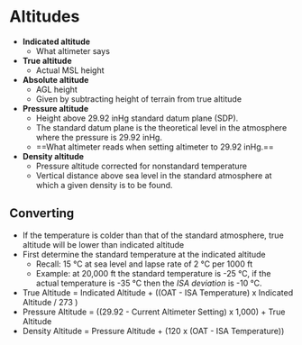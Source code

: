 # Altitudes

* **Indicated altitude**
  * What altimeter says
* **True altitude**
  * Actual MSL height
* **Absolute altitude**
  * AGL height
  * Given by subtracting height of terrain from true altitude
* **Pressure altitude**
  * Height above 29.92 inHg standard datum plane (SDP).
  * The standard datum plane is the theoretical level in the atmosphere where the pressure is 29.92 inHg.
  * ==What altimeter reads when setting altimeter to 29.92 inHg.==
* **Density altitude**
  * Pressure altitude corrected for nonstandard temperature
  * Vertical distance above sea level in the standard atmosphere at which a given density is to be found.

## Converting

* If the temperature is colder than that of the standard atmosphere, true altitude will be lower than indicated altitude
* First determine the standard temperature at the indicated altitude
  * Recall: 15 &#176;C at sea level and lapse rate of 2 &#176;C per 1000 ft
  * Example: at 20,000 ft the standard temperature is -25 &#176;C, if the actual temperature is -35 &#176;C then the _ISA deviation_ is -10 &#176;C.
* True Altitude = Indicated Altitude + ((OAT - ISA Temperature) x Indicated Altitude / 273 )
* Pressure Altitude = ((29.92 - Current Altimeter Setting) x 1,000) + True Altitude
* Density Altitude = Pressure Altitude + (120 x (OAT - ISA Temperature))
